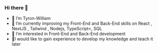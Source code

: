 ### Hi there 👋

<!--
**Tyronwilliam/Tyronwilliam** is a ✨ _special_ ✨ repository because its `README.md` (this file) appears on your GitHub profile.

Here are some ideas to get you started:
-->
<ul>
<li>👋  I’m Tyron-William</li>
<li>🌱 I’m currently improving my Front-End and Back-End skills on React , NextJS , Tailwind , Nodejs, TypeScript<, SQL </li>
<li>👀 I’m interested in Front-End and Back-End development</li>
<li>💞️I would like to gain experience to develop my knowledge and teach it later</li>




